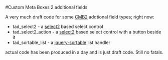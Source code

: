 #Custom Meta Boxes 2 additional fields

A very much draft code for some [CMB2](https://github.com/WebDevStudios/CMB2) addtional field types; right now:

* tad_select2 - a [select2](http://select2.github.io/) based select control
* tad_select2_action - a [select2](http://select2.github.io/) based select control with a button beside it
* tad_sortable_list - a [jquery-sortable](http://johnny.github.io/jquery-sortable/) list handler

actual code has been produced in a day and is just draft code. Still no fatals.
